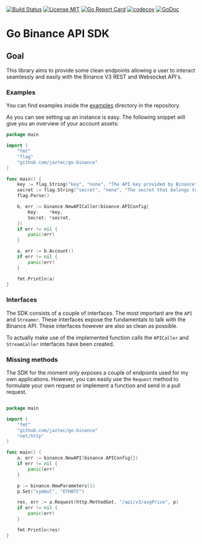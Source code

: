 [![Build Status](https://www.travis-ci.com/jaztec/go-binance.svg?branch=main)](https://www.travis-ci.com/jaztec/go-binance)
[![License MIT](https://img.shields.io/badge/License-MIT-brightgreen.svg)](https://github.com/jaztec/go-binance/blob/master/LICENSE)
[![Go Report Card](https://goreportcard.com/badge/github.com/jaztec/go-binance)](https://goreportcard.com/report/github.com/jaztec/go-binance)
[![codecov](https://codecov.io/gh/jaztec/go-binance/branch/main/graph/badge.svg?token=VYL719M4RA)](https://codecov.io/gh/jaztec/go-binance)
[![GoDoc](https://godoc.org/github.com/jaztec/go-binance?status.svg)](https://pkg.go.dev/github.com/jaztec/go-binance)

# Go Binance API SDK

## Goal 

This library aims to provide some clean endpoints allowing a user to interact seamlessly and easily with the 
Binance V3 REST and Websocket API's.

### Examples

You can find examples inside the [examples](https://github.com/jaztec/go-binance/tree/main/examples) directory in the repository.

As you can see setting up an instance is easy. The following snippet will give you an overview of your account assets:

```go
package main

import (
	"fmt"
	"flag"
	"github.com/jaztec/go-binance"
)

func main() {
	key := flag.String("key", "none", "The API key provided by Binance")
	secret := flag.String("secret", "none", "The secret that belongs to the API key")
	flag.Parse()

	b, err := binance.NewAPICaller(binance.APIConfig{
		Key:    *key,
		Secret: *secret,
	})
	if err != nil {
		panic(err)
	}

	a, err := b.Account()
	if err != nil {
		panic(err)
	}

	fmt.Println(a)
}

```

### Interfaces

The SDK consists of a couple of interfaces. The most important are the `API` and `Streamer`. These interfaces expose
the fundamentals to talk with the Binance API. These interfaces however are also as clean as possible.

To actually make use of the implemented function calls the `APICaller` and `StreamCaller` interfaces have been created.

### Missing methods

The SDK for the moment only exposes a couple of endpoints used for my own applications. However, you can easily use the
`Request` method to formulate your own request or implement a function and send in a pull request.

```go

package main

import (
	"fmt"
	"github.com/jaztec/go-binance"
	"net/http"
)

func main() {
	a, err := binance.NewAPI(binance.APIConfig{})
	if err != nil {
		panic(err)
	}

	p := binance.NewParameters(1)
	p.Set("symbol", "ETHBTC")

	res, err := a.Request(http.MethodGet, "/api/v3/avgPrice", p)
	if err != nil {
		panic(err)
	}

	fmt.Println(res)
}

```